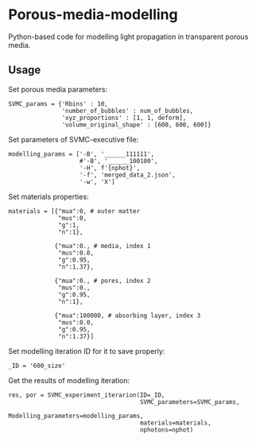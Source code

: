 # Porous-media-modelling
Python-based code for modelling light propagation in transparent porous media.

## Usage
Set porous media parameters:
```
SVMC_params = {'Rbins' : 10, 
               'number_of_bubbles' : num_of_bubbles,
               'xyz_proportions' : [1, 1, deform], 
               'volume_original_shape' : [600, 600, 600]}
```
Set parameters of SVMC-executive file:
```
modelling_params = ['-B', '______111111',
                    #'-B', '______100100',
                    '-H', f'{nphot}',
                    '-f', 'merged_data_2.json', 
                    '-w', 'X']
```
Set materials properties:
```
materials = [{"mua":0, # outer matter
              "mus":0,
              "g":1,
              "n":1},

             {"mua":0., # media, index 1
              "mus":0.0,
              "g":0.95,
              "n":1.37},

             {"mua":0., # pores, index 2
              "mus":0.,
              "g":0.95, 
              "n":1},

             {"mua":100000, # absorbing layer, index 3
              "mus":0.0, 
              "g":0.95, 
              "n":1.37}]
```
Set modelling iteration ID for it to save properly:
```
_ID = '600_size'
```
Get the results of modelling iteration:
```
res, por = SVMC_experiment_iterarion(ID=_ID,
                                     SVMC_parameters=SVMC_params,
                                     Modelling_parameters=modelling_params,
                                     materials=materials, 
                                     nphotons=nphot)
```
